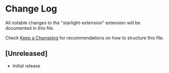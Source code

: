 # Change Log

All notable changes to the "starlight-extension" extension will be documented in this file.

Check [Keep a Changelog](http://keepachangelog.com/) for recommendations on how to structure this file.

## [Unreleased]

- Initial release